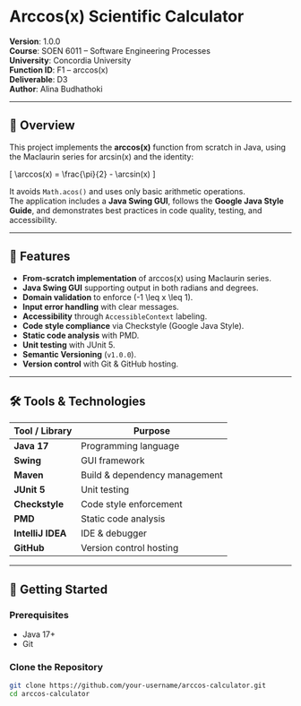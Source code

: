 # Arccos(x) Scientific Calculator

**Version**: 1.0.0  
**Course**: SOEN 6011 – Software Engineering Processes  
**University**: Concordia University  
**Function ID**: F1 – arccos(x)  
**Deliverable**: D3  
**Author**: Alina Budhathoki

---

## 📘 Overview

This project implements the **arccos(x)** function from scratch in Java, using the Maclaurin series for arcsin(x) and the identity:

\[
\arccos(x) = \frac{\pi}{2} - \arcsin(x)
\]

It avoids `Math.acos()` and uses only basic arithmetic operations.  
The application includes a **Java Swing GUI**, follows the **Google Java Style Guide**, and demonstrates best practices in code quality, testing, and accessibility.

---

## 🎯 Features

- **From-scratch implementation** of arccos(x) using Maclaurin series.
- **Java Swing GUI** supporting output in both radians and degrees.
- **Domain validation** to enforce \(-1 \leq x \leq 1\).
- **Input error handling** with clear messages.
- **Accessibility** through `AccessibleContext` labeling.
- **Code style compliance** via Checkstyle (Google Java Style).
- **Static code analysis** with PMD.
- **Unit testing** with JUnit 5.
- **Semantic Versioning** (`v1.0.0`).
- **Version control** with Git & GitHub hosting.

---

## 🛠 Tools & Technologies

| Tool / Library       | Purpose |
|----------------------|---------|
| **Java 17**          | Programming language |
| **Swing**            | GUI framework |
| **Maven**            | Build & dependency management |
| **JUnit 5**          | Unit testing |
| **Checkstyle**       | Code style enforcement |
| **PMD**              | Static code analysis |
| **IntelliJ IDEA**    | IDE & debugger |
| **GitHub**           | Version control hosting |

---

## 🚀 Getting Started

### Prerequisites
- Java 17+
- Git

### Clone the Repository
```bash
git clone https://github.com/your-username/arccos-calculator.git
cd arccos-calculator
